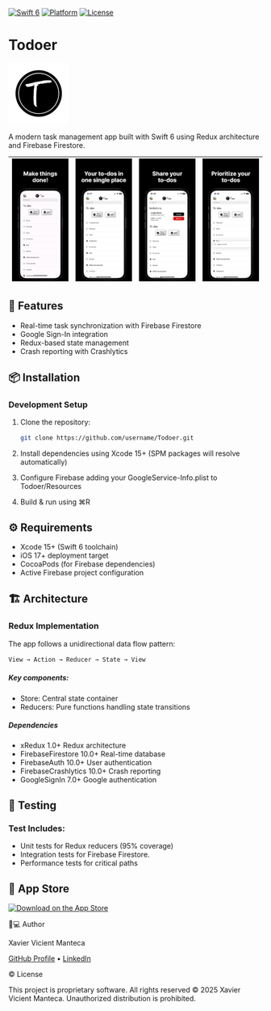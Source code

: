 [![Swift 6](https://img.shields.io/badge/Swift-6.0-orange.svg?style=flat)](https://swift.org) [![Platform](https://img.shields.io/badge/Platform-iOS_17+-blue.svg)](https://developer.apple.com/ios/) [![License](https://img.shields.io/badge/License-Proprietary-lightgrey.svg)](LICENSE)
# Todoer
![Todoer](/docs/media/icon.png)

A modern task management app built with Swift 6 using Redux architecture and Firebase Firestore.

| ![Image1](/docs/media/00.gif) | ![Image2](/docs/media/01.png) | ![Image3](/docs/media/02.png) | ![Image4](/docs/media/03.png) |
|:---------------------:|:---------------------:|:---------------------:|:---------------------:|


## 🚀 Features
- Real-time task synchronization with Firebase Firestore
- Google Sign-In integration
- Redux-based state management
- Crash reporting with Crashlytics

## 📦 Installation

### Development Setup

1. Clone the repository:
   ```bash
   git clone https://github.com/username/Todoer.git
   ```
2. Install dependencies using Xcode 15+ (SPM packages will resolve automatically)

3. Configure Firebase adding your GoogleService-Info.plist to Todoer/Resources

4. Build & run using ⌘R

## ⚙️ Requirements
- Xcode 15+ (Swift 6 toolchain)
- iOS 17+ deployment target
- CocoaPods (for Firebase dependencies)
- Active Firebase project configuration

## 🏗 Architecture
### Redux Implementation
The app follows a unidirectional data flow pattern:
   ```swift
View → Action → Reducer → State → View
   ```
##### Key components:

- Store: Central state container
- Reducers: Pure functions handling state transitions

##### Dependencies
- xRedux 1.0+ Redux architecture
- FirebaseFirestore 10.0+ Real-time database
- FirebaseAuth  10.0+ User authentication
- FirebaseCrashlytics 10.0+ Crash reporting
- GoogleSignIn  7.0+  Google authentication

## 🧪 Testing
### Test Includes:

- Unit tests for Redux reducers (95% coverage)
- Integration tests for Firebase Firestore.
- Performance tests for critical paths

## 📱 App Store
[![Download on the App Store](https://developer.apple.com/assets/elements/badges/download-on-the-app-store.svg)](https://apps.apple.com/es/app/todoer/id6476218460?l=en-GB)

👨💻 Author

Xavier Vicient Manteca

[GitHub Profile](https://github.com/xvicient) • [LinkedIn](https://www.linkedin.com/in/xvicient/)

© License

This project is proprietary software. All rights reserved © 2025 Xavier Vicient Manteca. Unauthorized distribution is prohibited.